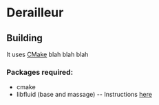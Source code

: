 Derailleur
====================

## Building


It uses [CMake](http://www.cmake.org/) blah blah blah

### Packages required:

* cmake
* libfluid (base and massage) -- Instructions [here](http://opennetworkingfoundation.github.io/libfluid/md_doc_QuickStart.html)
